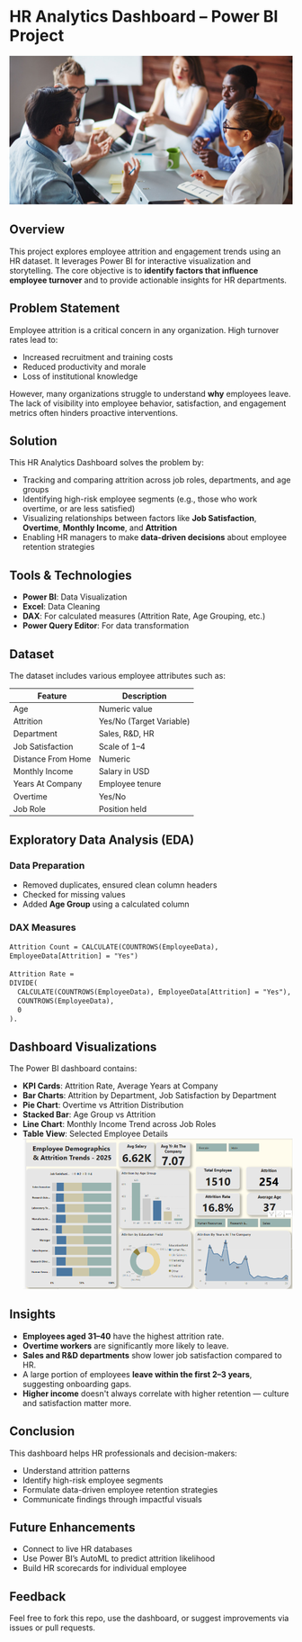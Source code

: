 # HR Analytics Dashboard – Power BI Project
![](IMAGE.jpg) 

## Overview

This project explores employee attrition and engagement trends using an HR dataset. It leverages Power BI for interactive visualization and storytelling. The core objective is to **identify factors that influence employee turnover** and to provide actionable insights for HR departments.

## Problem Statement

Employee attrition is a critical concern in any organization. High turnover rates lead to:

- Increased recruitment and training costs
- Reduced productivity and morale
- Loss of institutional knowledge

However, many organizations struggle to understand **why** employees leave. The lack of visibility into employee behavior, satisfaction, and engagement metrics often hinders proactive interventions.

## Solution

This HR Analytics Dashboard solves the problem by:

- Tracking and comparing attrition across job roles, departments, and age groups
- Identifying high-risk employee segments (e.g., those who work overtime, or are less satisfied)
- Visualizing relationships between factors like **Job Satisfaction**, **Overtime**, **Monthly Income**, and **Attrition**
- Enabling HR managers to make **data-driven decisions** about employee retention strategies


## Tools & Technologies

- **Power BI**: Data Visualization
- **Excel**: Data Cleaning
- **DAX**: For calculated measures (Attrition Rate, Age Grouping, etc.)
- **Power Query Editor**: For data transformation
  
## Dataset

The dataset includes various employee attributes such as:

| Feature | Description |
|--------|-------------|
| Age | Numeric value |
| Attrition | Yes/No (Target Variable) |
| Department | Sales, R&D, HR |
| Job Satisfaction | Scale of 1–4 |
| Distance From Home | Numeric |
| Monthly Income | Salary in USD |
| Years At Company | Employee tenure |
| Overtime | Yes/No |
| Job Role | Position held |

## Exploratory Data Analysis (EDA)

### Data Preparation
- Removed duplicates, ensured clean column headers
- Checked for missing values
- Added **Age Group** using a calculated column

### DAX Measures
```dax
Attrition Count = CALCULATE(COUNTROWS(EmployeeData), EmployeeData[Attrition] = "Yes")

Attrition Rate = 
DIVIDE(
  CALCULATE(COUNTROWS(EmployeeData), EmployeeData[Attrition] = "Yes"),
  COUNTROWS(EmployeeData),
  0
).
```
## Dashboard Visualizations

The Power BI dashboard contains:

- **KPI Cards**: Attrition Rate, Average Years at Company
- **Bar Charts**: Attrition by Department, Job Satisfaction by Department
- **Pie Chart**: Overtime vs Attrition Distribution
- **Stacked Bar**: Age Group vs Attrition
- **Line Chart**: Monthly Income Trend across Job Roles
- **Table View**: Selected Employee Details
![](HR_DASHBORAD.png)

## Insights

- **Employees aged 31–40** have the highest attrition rate.
- **Overtime workers** are significantly more likely to leave.
- **Sales and R&D departments** show lower job satisfaction compared to HR.
- A large portion of employees **leave within the first 2–3 years**, suggesting onboarding gaps.
- **Higher income** doesn't always correlate with higher retention — culture and satisfaction matter more.

## Conclusion

This dashboard helps HR professionals and decision-makers:

- Understand attrition patterns
- Identify high-risk employee segments
- Formulate data-driven employee retention strategies
- Communicate findings through impactful visuals

## Future Enhancements

- Connect to live HR databases
- Use Power BI’s AutoML to predict attrition likelihood
- Build HR scorecards for individual employee

## Feedback

Feel free to fork this repo, use the dashboard, or suggest improvements via issues or pull requests.



